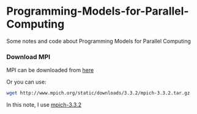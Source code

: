 # Programming-Models-for-Parallel-Computing
Some notes and code about Programming Models for Parallel Computing

### Download MPI

MPI can be downloaded from [here](http://www.mpich.org/downloads/)

Or you can use:

```sh
wget http://www.mpich.org/static/downloads/3.3.2/mpich-3.3.2.tar.gz
```
In this note, I use [mpich-3.3.2](http://www.mpich.org/static/downloads/3.3.2/mpich-3.3.2.tar.gz)

